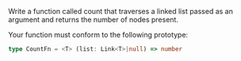 Write a function called count that traverses a linked list passed as an argument and returns the number of nodes present.

Your function must conform to the following prototype:

```typescript
type CountFn = <T> (list: Link<T>|null) => number
```

